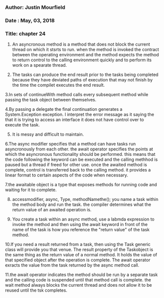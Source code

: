 ### Author: Justin Mourfield
### Date : May, 03, 2018
### Title: chapter 24

1. An asyncronous method is a method that does not block the current thread on which it stsrts to run. when the method is invoked the contract between the operating environment and the method expects the method to return control to the calling environment quickly and to perform its work on a spearate thread. 

2. The tasks can produce the end result prior to the tasks being completed because they have deviated paths of execution that may not finish by the time the compilet executes the end result. 

3.In sets of continueWith method calls every subsequent method while passing the task object between themselves.

4.By passing a delegate the final continuation generates a System.Exception exception. I interpret the error message as it saying the that it is trying to access an interface it does not have control over to execute the task. 

5. It is messy and difficult to maintain.

6.The async modifier specifies that a method can have tasks run asyncronously from each other. the await operator specifies the points at which the asyncronous functionality should be performed. this means that the code following the keyword can be executed and the calling methhod is paused but a thread if freed for other use. once the awaited method is complete, control is transferred back to the calling method. it provides a linear format to certain aspects of the code when necessary. 

7.the awaitable object is a type that exposes methods for running code and waiting for it to complete. 

8. accessmodifier, async, Type, methodNamethe(); you name a task within the method body and run the task. the compiler determines what the return value of an awaited operation is.

9. You create a task within an async method, use a labmda expression to invoke the method and then using the await keyword in front of the name of the task is how you reference the "return value" of the task method. 

10.If you need a result returned from a task, then using the Task<TResult> generic class will provide you that venue. The result property of the Task<TResult>object is the same thing as the return value of a normal method. It holds the value of that specified object after the operation is complete. The await operator exracts the value from the task returned by the async method call. 

11.the await operator indicates the method should be run by a separate task and the calling code is suspended until that method call is complete. the wait method always blocks the current thread and does not allow it to be reused until the tsk completes. 